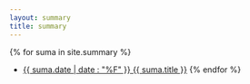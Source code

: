 ```yaml
---
layout: summary
title: summary
---
```


{% for suma in site.summary %}
- [{{ suma.date | date : "%F" }}  {{ suma.title }}]({{site.url}}{{site.baseurl}}{{suma.url}}) 
{% endfor %}